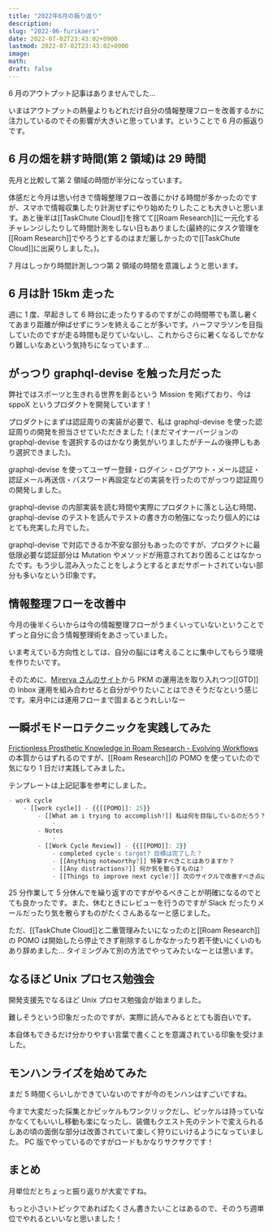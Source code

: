 ```yaml
---
title: "2022年6月の振り返り"
description:
slug: "2022-06-furikaeri"
date: 2022-07-02T23:43:02+0900
lastmod: 2022-07-02T23:43:02+0900
image:
math:
draft: false
---
```


6 月のアウトプット記事はありませんでした…

いまはアウトプットの熱量よりもどれだけ自分の情報整理フローを改善するかに注力しているのでその影響が大きいと思っています。ということで 6 月の振返りです。

## 6 月の畑を耕す時間(第 2 領域)は 29 時間

先月と比較して第 2 領域の時間が半分になっています。

体感だと今月は思い付きで情報整理フロー改善にかける時間が多かったのですが、スマホで情報収集したり計測せずにやり始めたりしたことも大きいと思います。あと後半は[[TaskChute Cloud]]を捨てて[[Roam Research]]に一元化するチャレンジしたりして時間計測をしない日もありました(最終的にタスク管理を[[Roam Research]]でやろうとするのはまだ厳しかったので[[TaskChute Cloud]]に出戻りしました。)。

7 月はしっかり時間計測しつつ第 2 領域の時間を意識しようと思います。

## 6 月は計 15km 走った

週に 1 度、早起きして 6 時台に走ったりするのですがこの時間帯でも蒸し暑くてあまり距離が伸ばせずにランを終えることが多いです。ハーフマラソンを目指していたのですが走る時間も足りていないし、これからさらに暑くなるしでかなり難しいなあという気持ちになっています…

## がっつり graphql-devise を触った月だった

弊社ではスポーツと生きれる世界を創るという Mission を掲げており、今は sppoX というプロダクトを開発しています！

プロダクトにまずは認証周りの実装が必要で、私は graphql-devise を使った認証周りの開発を担当させていただきました！(まだマイナーバージョンの graphql-devise を選択するのはかなり勇気がいりましたがチームの後押しもあり選択できました)。

graphql-devise を使ってユーザー登録・ログイン・ログアウト・メール認証・認証メール再送信・パスワード再設定などの実装を行ったのでがっつり認証周りの開発しました。

graphql-devise の内部実装を読む時間や実際にプロダクトに落とし込む時間、graphql-devise のテストを読んでテストの書き方の勉強になったり個人的にはとても充実した月でした。

graphql-devise で対応できるか不安な部分もあったのですが、プロダクトに最低限必要な認証部分は Mutation やメソッドが用意されており困ることはなかったです。もう少し混み入ったことをしようとするとまだサポートされていない部分も多いなという印象です。

## 情報整理フローを改善中

今月の後半くらいからは今の情報整理フローがうまくいっていないということでずっと自分に合う情報整理術をあさっていました。

いま考えている方向性としては、自分の脳には考えることに集中してもらう環境を作りたいです。

そのために、[Mirerva さんのサイト](https://minerva.mamansoft.net/Home)から PKM の運用法を取り入れつつ[[GTD]]の Inbox 運用を組み合わせると自分がやりたいことはできそうだなという感じです。来月中には運用フローまで固まるとうれしいなー

## 一瞬ポモドーロテクニックを実践してみた

[Frictionless Prosthetic Knowledge in Roam Research - Evolving Workflows](https://www.loom.com/share/9128a49e79d94fa3a393dcfa2eef27ab)の本質からはずれるのですが、[[Roam Research]]の POMO を使っていたので気になり 1 日だけ実践してみました。

テンプレートは上記記事を参考にしました。

```javascript
- work cycle
    - [[work cycle]] - {{[[POMO]]: 25}}
        - [[What am i trying to accomplish?]] 私は何を目指しているのだろう？
            -
        - Notes
            -
        - [[Work Cycle Review]] - {{[[POMO]]: 2}}
            - completed cycle's target? 目標は完了した？
            - [[Anything noteworthy?]] 特筆すべきことはありますか？
            - [[Any distractions?]] 何か気を散らすものは?
            - [[Things to improve next cycle?]] 次のサイクルで改善すべき点は?
```

25 分作業して 5 分休んでを繰り返すのですがやるべきことが明確になるのでとても良かったです。また、休むときにレビューを行うのですが Slack だったりメールだったり気を散らすものがたくさんあるなーと感じました。

ただ、[[TaskChute Cloud]]と二重管理みたいになったのと[[Roam Research]]の POMO は開始したら停止できず削除するしかなかったり若干使いにくいのもあり辞めました…
タイミングみて別の方法でやってみたいなーとは思います。

## なるほど Unix プロセス勉強会

開発支援先でなるほど Unix プロセス勉強会が始まりました。

難しそうという印象だったのですが、実際に読んでみるととても面白いです。

本自体もできるだけ分かりやすい言葉で書くことを意識されている印象を受けました。

## モンハンライズを始めてみた

まだ 5 時間くらいしかできていないのですが今のモンハンはすごいですね。

今まで大変だった採集とかピッケルもワンクリックだし、ピッケルは持っていなかなくてもいいし移動も楽になったし、装備もクエスト先のテントで変えられるしあの頃の面倒な部分は改善されていて楽しく狩りにいけるようになっていました。
PC 版でやっているのですがロードもかなりサクサクです！

## まとめ

月単位だとちょっと振り返りが大変ですね。

もっと小さいトピックであればたくさん書きたいことはあるので、そのうち週単位でやれるといいなと思いました！
